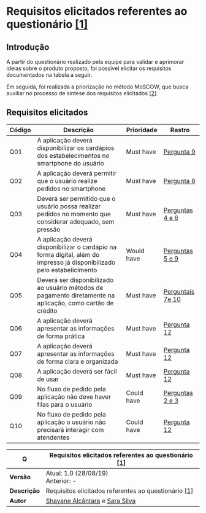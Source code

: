 # Requisitos elicitados referentes ao questionário [[1]](../../seminario1/questionario.md)

## Introdução

A partir do questionário realizado pela equipe para validar e aprimorar ideias sobre o produto proposto, foi possível elicitar os requisitos documentados na tabela a seguir. 

Em seguida, foi realizada a priorização no método MoSCOW, que busca auxiliar no processo de síntese dos requisitos elicitados [[2](../elicitacao_de_requisitos/elicitacao_de_requisitos.md)].

## Requisitos elicitados
| Código | Descrição | Prioridade | Rastro |
|--|--|--|--|
| Q01 | A aplicação deverá disponibilizar os cardápios dos estabelecimentos no smartphone do usuário | Must have | [Pergunta 9](../../seminario1/questionario.md) |
| Q02 | A aplicação deverá permitir que o usuário realize pedidos no smartphone | Must have |[Pergunta 8](../../seminario1/questionario.md)|
| Q03 | Deverá ser permitido que o usuário possa realizar pedidos no momento que considerar adequado, sem pressão| Must have |[Perguntas 4 e 6](../../seminario1/questionario.md)|
| Q04 | A aplicação deverá disponibilizar o cardápio na forma digital, além do impresso já disponibilizado pelo estabelicimento | Would have |[Perguntas 5 e 9](../../seminario1/questionario.md) |
| Q05 | Deverá ser disponibilizado ao usuário métodos de pagamento diretamente na aplicação, como cartão de crédito | Must have |[Perguntais 7e 10](../../seminario1/questionario.md)|
| Q06 | A aplicação deverá apresentar as informações de forma prática | Must have |[Pergunta 12](../../seminario1/questionario.md)|
| Q07 | A aplicação deverá apresentar as informações de forma clara e organizada | Must have |[Pergunta 12](../../seminario1/questionario.md)|
| Q08 | A aplicação deverá ser fácil de usar | Must have |[Pergunta 12](../../seminario1/questionario.md) |
| Q09 | No fluxo de pedido pela aplicação não deve haver filas para o usuário | Could have |[Perguntas 2 e 3](../../seminario1/questionario.md)|
| Q10 | No fluxo de pedido pela aplicação o usuário não precisará interagir com atendentes  | Could have |[Pergunta 12](../../seminario1/questionario.md)|


| **Q** | **Requisitos elicitados referentes ao questionário [[1]](../../seminario1/questionario.md)**  |
|--|--|
| **Versão**| Atual: 1.0 (28/08/19) <br> Anterior: - | 
| **Descrição** | Requisitos elicitados referentes ao questionário [[1]](../../seminario1/questionario.md) | 
|**Autor**| [Shayane Alcântara](https://github.com/shayanealcantara) e [Sara Silva](https://github.com/sarasilva)  

